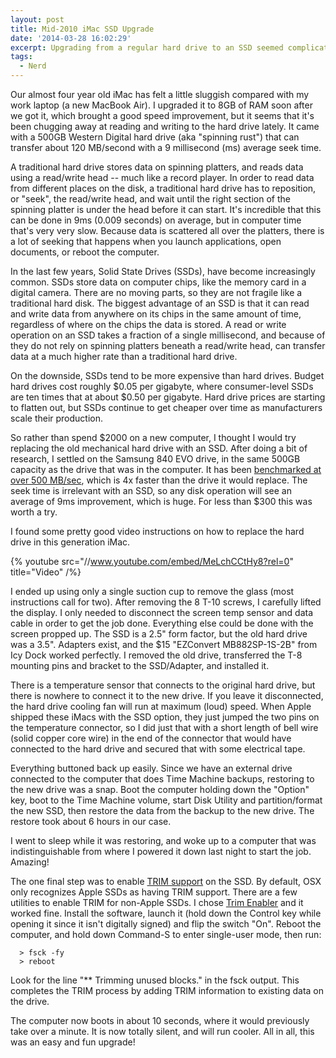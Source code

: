 ```yaml
---
layout: post
title: Mid-2010 iMac SSD Upgrade
date: '2014-03-28 16:02:29'
excerpt: Upgrading from a regular hard drive to an SSD seemed complicated at first on this computer, but with the right tools and instructions it was easy.
tags:
  - Nerd
---
```


Our almost four year old iMac has felt a little sluggish compared with my work laptop (a new MacBook Air). I upgraded it to 8GB of RAM soon after we got it, which brought a good speed improvement, but it seems that it's been chugging away at reading and writing to the hard drive lately. It came with a 500GB Western Digital hard drive (aka "spinning rust") that can transfer about 120 MB/second with a 9 millisecond (ms) average seek time.

A traditional hard drive stores data on spinning platters, and reads data using a read/write head -- much like a record player. In order to read data from different places on the disk, a traditional hard drive has to reposition, or "seek", the read/write head, and wait until the right section of the spinning platter is under the head before it can start. It's incredible that this can be done in 9ms (0.009 seconds) on average, but in computer time that's very very slow. Because data is scattered all over the platters, there is a lot of seeking that happens when you launch applications, open documents, or reboot the computer.

In the last few years, Solid State Drives (SSDs), have become increasingly common. SSDs store data on computer chips, like the memory card in a digital camera. There are no moving parts, so they are not fragile like a traditional hard disk. The biggest advantage of an SSD is that it can read and write data from anywhere on its chips in the same amount of time, regardless of where on the chips the data is stored. A read or write operation on an SSD takes a fraction of a single millisecond, and because of they do not rely on spinning platters beneath a read/write head, can transfer data at a much higher rate than a traditional hard drive.

On the downside, SSDs tend to be more expensive than hard drives. Budget hard drives cost roughly $0.05 per gigabyte, where consumer-level SSDs are ten times that at about $0.50 per gigabyte. Hard drive prices are starting to flatten out, but SSDs continue to get cheaper over time as manufacturers scale their production.

So rather than spend $2000 on a new computer, I thought I would try replacing the old mechanical hard drive with an SSD. After doing a bit of research, I settled on the Samsung 840 EVO drive, in the same 500GB capacity as the drive that was in the computer. It has been <a href="http://www.anandtech.com/show/7173/samsung-ssd-840-evo-review-120gb-250gb-500gb-750gb-1tb-models-tested">benchmarked at over 500 MB/sec</a>, which is 4x faster than the drive it would replace. The seek time is irrelevant with an SSD, so any disk operation will see an average of 9ms improvement, which is huge. For less than $300 this was worth a try.

I found some pretty good video instructions on how to replace the hard drive in this generation iMac.

{% youtube src="//www.youtube.com/embed/MeLchCCtHy8?rel=0" title="Video" /%}

I ended up using only a single suction cup to remove the glass (most instructions call for two). After removing the 8 T-10 screws, I carefully lifted the display. I only needed to disconnect the screen temp sensor and data cable in order to get the job done. Everything else could be done with the screen propped up. The SSD is a 2.5" form factor, but the old hard drive was a 3.5". Adapters exist, and the $15 "EZConvert MB882SP-1S-2B" from Icy Dock worked perfectly. I removed the old drive, transferred the T-8 mounting pins and bracket to the SSD/Adapter, and installed it.

There is a temperature sensor that connects to the original hard drive, but there is nowhere to connect it to the new drive. If you leave it disconnected, the hard drive cooling fan will run at maximum (loud) speed. When Apple shipped these iMacs with the SSD option, they just jumped the two pins on the temperature connector, so I did just that with a short length of bell wire (solid copper core wire) in the end of the connector that would have connected to the hard drive and secured that with some electrical tape.

Everything buttoned back up easily. Since we have an external drive connected to the computer that does Time Machine backups, restoring to the new drive was a snap. Boot the computer holding down the "Option" key, boot to the Time Machine volume, start Disk Utility and partition/format the new SSD, then restore the data from the backup to the new drive. The restore took about 6 hours in our case.

I went to sleep while it was restoring, and woke up to a computer that was indistinguishable from where I powered it down last night to start the job. Amazing!

The one final step was to enable [TRIM support](<http://en.wikipedia.org/wiki/Trim_(computing)>) on the SSD. By default, OSX only recognizes Apple SSDs as having TRIM support. There are a few utilities to enable TRIM for non-Apple SSDs. I chose [Trim Enabler](http://www.cindori.org/software/trimenabler/) and it worked fine. Install the software, launch it (hold down the Control key while opening it since it isn't digitally signed) and flip the switch "On". Reboot the computer, and hold down Command-S to enter single-user mode, then run:

```
  > fsck -fy
  > reboot
```

Look for the line "\*\* Trimming unused blocks." in the fsck output. This completes the TRIM process by adding TRIM information to existing data on the drive.

The computer now boots in about 10 seconds, where it would previously take over a minute. It is now totally silent, and will run cooler. All in all, this was an easy and fun upgrade!
